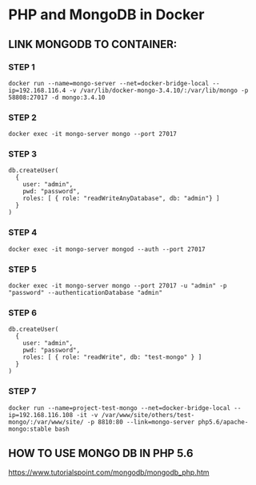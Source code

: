 # PHP and MongoDB in Docker

## LINK MONGODB TO CONTAINER:

### STEP 1

```text
docker run --name=mongo-server --net=docker-bridge-local --ip=192.168.116.4 -v /var/lib/docker-mongo-3.4.10/:/var/lib/mongo -p 58808:27017 -d mongo:3.4.10
```

### STEP 2

```text
docker exec -it mongo-server mongo --port 27017
```

### STEP 3

```text
db.createUser(
  {
    user: "admin",
    pwd: "password",
    roles: [ { role: "readWriteAnyDatabase", db: "admin"} ]
  }
)
```

### STEP 4

```text
docker exec -it mongo-server mongod --auth --port 27017
```

### STEP 5

```text
docker exec -it mongo-server mongo --port 27017 -u "admin" -p "password" --authenticationDatabase "admin"
```

### STEP 6

```text
db.createUser(
  {
    user: "admin",
    pwd: "password",
    roles: [ { role: "readWrite", db: "test-mongo" } ]
  }
)
```

### STEP 7

```text
docker run --name=project-test-mongo --net=docker-bridge-local --ip=192.168.116.108 -it -v /var/www/site/others/test-mongo/:/var/www/site/ -p 8810:80 --link=mongo-server php5.6/apache-mongo:stable bash
```

## HOW TO USE MONGO DB IN PHP 5.6

<https://www.tutorialspoint.com/mongodb/mongodb_php.htm>